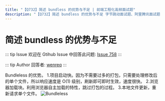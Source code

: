 ```yaml
---
title: "【Q732】简述 bundless 的优势与不足 | 前端工程化高频面试题"
description: "【Q732】简述 bundless 的优势与不足 字节跳动面试题、阿里腾讯面试题、美团小米面试题。"
---
```


# 简述 bundless 的优势与不足

::: tip Issue
欢迎在 Gtihub Issue 中回答此问题: [Issue 758](https://github.com/shfshanyue/Daily-Question/issues/758)
:::

::: tip Author
回答者: [wenreq](https://github.com/wenreq)
:::

Bundleless 的优势。 1.项目启动快。因为不需要过多的打包，只需要处理修改后的单个文件，所以响应速度是 O(1) 级别，刷新即可即时生效，速度很快。 2.浏览器加载块。利用浏览器自主加载的特性，跳过打包的过程。 3.本地文件更新，重新请求单个文件。
![Bundleless](http://oss.tianmasport.com/gx/size/2022-03-11/196/951803225336446976.png)
